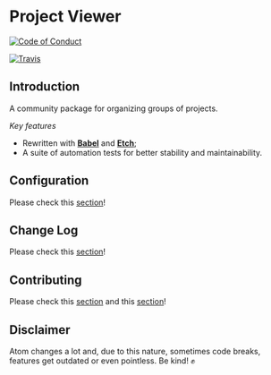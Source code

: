 # Project Viewer

[![Code of Conduct][coc-badge]][coc]

[![Travis][travis-badge]][travis]

## Introduction

A community package for organizing groups of projects.

*Key features*

- Rewritten with [**Babel**][babel] and [**Etch**][etch];
- A suite of automation tests for better stability and maintainability.

## Configuration

Please check this [section](/CONFIGURATION.md)!

## Change Log

Please check this [section](/CHANGELOG.md)!

## Contributing

Please check this [section](/CONTRIBUTING.md) and this [section](/CODE_OF_CONDUCT.md)!

## Disclaimer

Atom changes a lot and, due to this nature, sometimes code breaks, features get outdated or even pointless. Be kind! :fist:

[babel]: https://babeljs.io/
[etch]: https://github.com/atom/etch
[coc-badge]: https://img.shields.io/badge/%E2%9D%A4-code%20of%20conduct-blue.svg?style=flat-square
[coc]: https://gitlab.com/jccguimaraes/atom-project-viewer-plus/blob/master/CODE_OF_CONDUCT.md
[travis-badge]: https://img.shields.io/travis/jccguimaraes/project-viewer-plus/master.svg?style=flat-square
[travis]: https://travis-ci.org/jccguimaraes/project-viewer-plus
